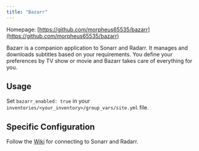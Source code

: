 ```yaml
---
title: "Bazarr"
---
```


Homepage: [https://github.com/morpheus65535/bazarr](https://github.com/morpheus65535/bazarr)

Bazarr is a companion application to Sonarr and Radarr. It manages and downloads subtitles based on your requirements. You define your preferences by TV show or movie and Bazarr takes care of everything for you.

## Usage

Set `bazarr_enabled: true` in your `inventories/<your_inventory>/group_vars/site.yml` file.

## Specific Configuration

Follow the [Wiki](https://github.com/morpheus65535/bazarr/wiki) for connecting to Sonarr and Radarr.
